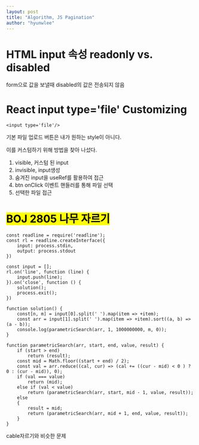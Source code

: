 ```yaml
---
layout: post
title: "Algorithm, JS Pagination"
author: "hyunwlee"
---
```


# HTML input 속성 readonly vs. disabled

form으로 값을 보낼때 disabled의 값은 전송되지 않음



# React input type='file' Customizing

```
<input type='file'/>
```

기본 파일 업로드 버튼은 내가 원하는 style이 아니다.  

이를 커스텀하기 위해 방법을 찾아 나섰다.  

1. visible, 커스텀 된 input
2. invisible, input생성
3. 숨겨진 input을 useRef를 활용하여 접근
4. btn onClick 이벤트 핸들러를 통해 파일 선택
5. 선택한 파일 접근

# <mark>BOJ 2805 나무 자르기</mark>

```
const readline = require('readline');
const rl = readline.createInterface({
    input: process.stdin,
    output: process.stdout
})

const input = [];
rl.on('line', function (line) {
    input.push(line);
}).on('close', function () {
    solution();
    process.exit();
})

function solution() {
    const[n, m] = input[0].split(' ').map(item => +item);
    const arr = input[1].split(' ').map(item => +item).sort((a, b) => (a - b));
    console.log(parametricSearch(arr, 1, 1000000000, m, 0));
}

function parametricSearch(arr, start, end, value, result) {
    if (start > end)
        return (result);
    const mid = Math.floor((start + end) / 2);
    const val = arr.reduce((cal, cur) => (cal += ((cur - mid) < 0 ) ? 0 : (cur - mid)), 0);
    if (val === value)
        return (mid);
    else if (val < value)
        return (parametricSearch(arr, start, mid - 1, value, result));
    else
    {
        result = mid;
        return (parametricSearch(arr, mid + 1, end, value, result));
    }
}
```

cable자르기와 비슷한 문제

